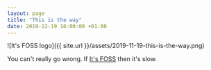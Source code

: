 ```yaml
---
layout: page
title: "This is the way"
date: 2019-12-19 16:00:00 +01:00
---
```


![It's FOSS logo]({{ site.url }}/assets/2019-11-19-this-is-the-way.png)

You can't really go wrong. If [It's FOSS](https://itsfoss.com/) then it's slow. 

